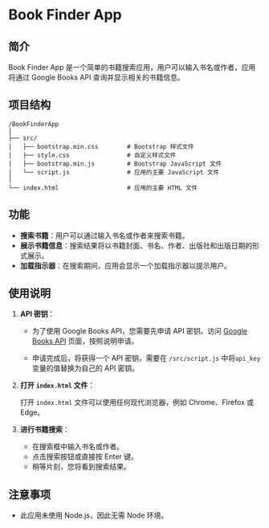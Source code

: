 # Book Finder App

## 简介

Book Finder App 是一个简单的书籍搜索应用，用户可以输入书名或作者，应用将通过 Google Books API 查询并显示相关的书籍信息。

## 项目结构

```
/BookFinderApp
│
├── src/
│   ├── bootstrap.min.css        # Bootstrap 样式文件
│   ├── style.css                # 自定义样式文件
│   ├── bootstrap.min.js         # Bootstrap JavaScript 文件
│   └── script.js                # 应用的主要 JavaScript 文件
│
└── index.html                   # 应用的主要 HTML 文件
```

## 功能

- **搜索书籍**：用户可以通过输入书名或作者来搜索书籍。
- **展示书籍信息**：搜索结果将以书籍封面、书名、作者、出版社和出版日期的形式展示。
- **加载指示器**：在搜索期间，应用会显示一个加载指示器以提示用户。

## 使用说明

1. **API 密钥**：

   - 为了使用 Google Books API，您需要先申请 API 密钥。访问 [Google Books API](https://developers.google.com/books/docs/v1/using) 页面，按照说明申请。

   - 申请完成后，将获得一个 API 密钥，需要在 `/src/script.js` 中将`api_key`变量的值替换为自己的 API 密钥。

1. **打开 `index.html` 文件**：

   打开 `index.html` 文件可以使用任何现代浏览器，例如 Chrome、Firefox 或 Edge。

1. **进行书籍搜索**：

   - 在搜索框中输入书名或作者。
   - 点击搜索按钮或直接按 Enter 键。
   - 稍等片刻，您将看到搜索结果。

## 注意事项

- 此应用未使用 Node.js，因此无需 Node 环境。

